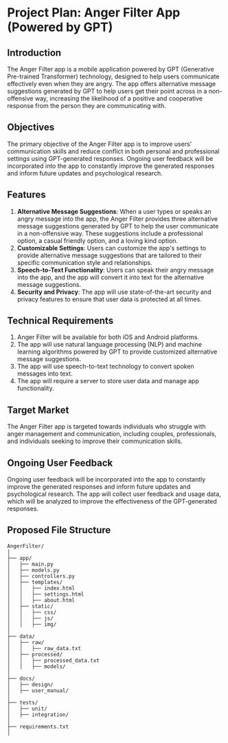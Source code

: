 # Project Plan: Anger Filter App (Powered by GPT)

## Introduction
The Anger Filter app is a mobile application powered by GPT (Generative Pre-trained Transformer) technology, designed to help users communicate effectively even when they are angry. The app offers alternative message suggestions generated by GPT to help users get their point across in a non-offensive way, increasing the likelihood of a positive and cooperative response from the person they are communicating with.

## Objectives
The primary objective of the Anger Filter app is to improve users' communication skills and reduce conflict in both personal and professional settings using GPT-generated responses. Ongoing user feedback will be incorporated into the app to constantly improve the generated responses and inform future updates and psychological research.

## Features
1. **Alternative Message Suggestions**: When a user types or speaks an angry message into the app, the Anger Filter provides three alternative message suggestions generated by GPT to help the user communicate in a non-offensive way. These suggestions include a professional option, a casual friendly option, and a loving kind option.
2. **Customizable Settings**: Users can customize the app's settings to provide alternative message suggestions that are tailored to their specific communication style and relationships.
3. **Speech-to-Text Functionality**: Users can speak their angry message into the app, and the app will convert it into text for the alternative message suggestions.
4. **Security and Privacy**: The app will use state-of-the-art security and privacy features to ensure that user data is protected at all times.

## Technical Requirements
1. Anger Filter will be available for both iOS and Android platforms.
2. The app will use natural language processing (NLP) and machine learning algorithms powered by GPT to provide customized alternative message suggestions.
3. The app will use speech-to-text technology to convert spoken messages into text.
4. The app will require a server to store user data and manage app functionality.

## Target Market
The Anger Filter app is targeted towards individuals who struggle with anger management and communication, including couples, professionals, and individuals seeking to improve their communication skills.

## Ongoing User Feedback
Ongoing user feedback will be incorporated into the app to constantly improve the generated responses and inform future updates and psychological research. The app will collect user feedback and usage data, which will be analyzed to improve the effectiveness of the GPT-generated responses.

## Proposed File Structure
```
AngerFilter/
│
├── app/
│   ├── main.py
│   ├── models.py
│   ├── controllers.py
│   ├── templates/
│   │   ├── index.html
│   │   ├── settings.html
│   │   ├── about.html
│   ├── static/
│   │   ├── css/
│   │   ├── js/
│   │   ├── img/
│   
├── data/
│   ├── raw/
│   │   ├── raw_data.txt
│   ├── processed/
│   │   ├── processed_data.txt
│   │   ├── models/
│   
├── docs/
│   ├── design/
│   ├── user_manual/
│   
├── tests/
│   ├── unit/
│   ├── integration/
│   
├── requirements.txt
│
```
